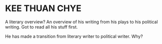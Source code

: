 # KEE THUAN CHYE

A literary overview? An overview of his writing from his plays to his political writing. Got to read all his stuff first.

He has made a transition from literary writer to political writer. Why?